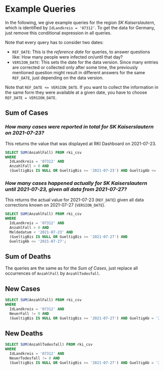 # Example Queries

In the following, we give example queries for the region *SK Kaiserslautern*, which is identified by `IdLandkreis = '07312'`. To get the data for Germany, just remove this conditional expression in all queries.

Note that every query has to consider two dates:
- `REF_DATE`: This is the *reference date* for queries, to answer questions like: How many people were infected on/until that day?
- `VERSION_DATE`: This sets the date for the data version. Since many entries are corrected or collected only after some time, the previously mentioned question might result in different answers for the same `REF_DATE`, just depending on the data version.

Note that `REF_DATE <= VERSION_DATE`. If you want to collect the information in the same form they were available at a given date, you have to choose `REF_DATE = VERSION_DATE`. 

## Sum of Cases

### *How many cases were reported in total for SK Kaiserslautern on 2021-07-23?*

This returns the value that was displayed at RKI Dashboard on 2021-07-23.

```sql
SELECT SUM(AnzahlFall) FROM rki_csv
WHERE
  IdLandkreis = '07312' AND
  AnzahlFall > 0 AND
  (GueltigBis IS NULL OR GueltigBis >= '2021-07-23') AND GueltigAb <= '2021-07-23';
```

### *How many cases happened actually for SK Kaiserslautern until 2021-07-23, given all data from 2021-07-27?*

This returns the actual value for 2021-07-23 (`REF_DATE`) given all data corrections known on 2021-07-27 (`VERSION_DATE`).

```sql
SELECT SUM(AnzahlFall) FROM rki_csv
WHERE
  IdLandkreis = '07312' AND
  AnzahlFall > 0 AND
  Meldedatum < '2021-07-23' AND
  (GueltigBis IS NULL OR GueltigBis >= '2021-07-27') AND
  GueltigAb <= '2021-07-27';
```

## Sum of Deaths

The queries are the same as for the *Sum of Cases*, just replace all occurrences of `AnzahlFall` by `AnzahlTodesfall`.

## New Cases

```sql
SELECT SUM(AnzahlFall) FROM rki_csv
WHERE
  IdLandkreis = '07312' AND
  NeuerFall != 0 AND
  (GueltigBis IS NULL OR GueltigBis >= '2021-07-27') AND GueltigAb = '2021-07-27';
```

## New Deaths

```sql
SELECT SUM(AnzahlTodesfall) FROM rki_csv
WHERE
  IdLandkreis = '07312' AND
  NeuerTodesfall != 0 AND
  (GueltigBis IS NULL OR GueltigBis >= '2021-07-27') AND GueltigAb = '2021-07-27';
```
